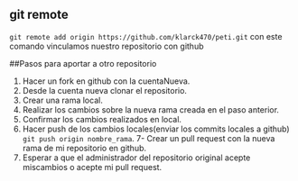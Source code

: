 ## git remote
`git remote add origin https://github.com/klarck470/peti.git`
con este comando vinculamos nuestro repositorio con github

##Pasos para aportar a otro repositorio
1. Hacer un fork en github con la cuentaNueva.
2. Desde la cuenta nueva clonar el repositorio.
3. Crear una rama local.
4. Realizar los cambios sobre la nueva rama creada en el paso anterior.
5. Confirmar los cambios realizados en local.
6. Hacer push de los cambios locales(enviar los commits locales a github) `git push origin nombre_rama`.
7- Crear un pull request con la nueva rama de mi repositorio en github.
8. Esperar a que el administrador del repositorio original acepte miscambios o acepte mi pull request.